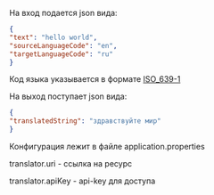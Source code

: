На вход подается json вида:

```json
{
"text": "hello world",
"sourceLanguageCode": "en",
"targetLanguageCode": "ru"
}
```
Код языка указывается в формате [ISO_639-1](https://en.wikipedia.org/wiki/ISO_639-1)

На выход поступает json вида:
```json
{
"translatedString": "здравствуйте мир"
}
```
Конфигурация лежит в файле application.properties

translator.uri - ссылка на ресурс

translator.apiKey - api-key для доступа

